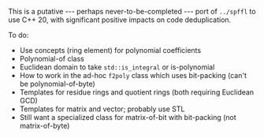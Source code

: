 This is a putative --- perhaps never-to-be-completed --- port of `../spffl` to use C++ 20, with significant positive impacts on code deduplication.

To do:

* Use concepts (ring element) for polynomial coefficients
* Polynomial-of class
* Euclidean domain to take `std::is_integral` or is-polynomial
* How to work in the ad-hoc `f2poly` class which uses bit-packing (can't be polynomial-of-byte)
* Templates for residue rings and quotient rings (both requiring Euclidean GCD)
* Templates for matrix and vector; probably use STL
* Still want a specialized class for matrix-of-bit with bit-packing (not matrix-of-byte)
